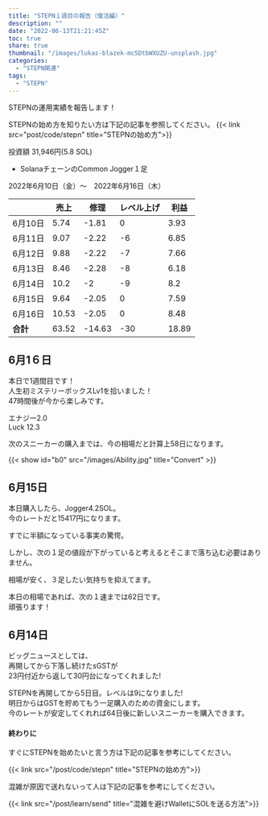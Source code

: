 ```yaml
---
title: "STEPN１週目の報告（復活編）"
description: ""
date: "2022-06-13T21:21:45Z"
toc: true
share: true
thumbnail: "/images/lukas-blazek-mcSDtbWXUZU-unsplash.jpg"
categories:
  - "STEPN関連"
tags:
  - "STEPN"
---
```


STEPNの運用実績を報告します！

<!--more-->

STEPNの始め方を知りたい方は下記の記事を参照してください。
{{< link src="post/code/stepn" title="STEPNの始め方">}}

投資額 31,946円(5.8 SOL)

- SolanaチェーンのCommon Jogger１足

2022年6月10日（金）〜　2022年6月16日（木）

|  | 売上 | 修理 | レベル上げ | 利益 |
| --- | --- | --- | --- | --- |
| 6月10日 | 5.74 | -1.81 | 0 | 3.93 |
| 6月11日 | 9.07 | -2.22 | -6 | 6.85 |
| 6月12日 | 9.88 | -2.22 | -7 | 7.66 |
| 6月13日 | 8.46 | -2.28 | -8 | 6.18 |
| 6月14日 | 10.2 | -2 | -9 | 8.2 |
| 6月15日 | 9.64 | -2.05 | 0 | 7.59 |
| 6月16日 | 10.53 | -2.05 | 0 | 8.48 |
| **合計** | 63.52 | -14.63 | -30 | 18.89 |

## 6月1６日

本日で1週間目です！  
人生初ミステリーボックスLv1を拾いました！  
47時間後が今から楽しみです。  

エナジー2.0  
Luck 12.3  

次のスニーカーの購入までは、今の相場だと計算上58日になります。

{{< show id="b0" src="/images/Ability.jpg" title="Convert" >}}

## 6月15日

本日購入したら、Jogger4.2SOL。  
今のレートだと15417円になります。　　

すでに半額になっている事実の驚愕。  

しかし、次の１足の値段が下がっていると考えるとそこまで落ち込む必要はありません。　　
  
相場が安く、３足したい気持ちを抑えてます。  

本日の相場であれば、次の１速までは62日です。  
頑張ります！
  
## 6月14日

ビッグニュースとしては、  
再開してから下落し続けたsGSTが  
23円付近から返して30円台になってくれました!  

STEPNを再開してから5日目。レベルは9になりました!    
明日からはGSTを貯めてもう一足購入のための資金にします。    
今のレートが安定してくれれば64日後に新しいスニーカーを購入できます。  

#### 終わりに

すぐにSTEPNを始めたいと言う方は下記の記事を参考にしてください。

{{< link src="/post/code/stepn" title="STEPNの始め方">}}

混雑が原因で送れないって人は下記の記事を参考にしてください。

{{< link src="/post/learn/send" title="混雑を避けWalletにSOLを送る方法">}}



  